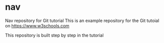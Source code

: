 # nav
Nav repository for Git tutorial
This is an example repository for the Git tutoial on https://www.w3schools.com

This repository is built step by step in the tutorial